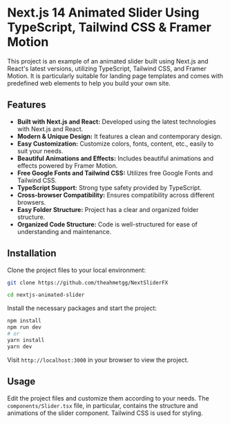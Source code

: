# Next.js 14 Animated Slider Using TypeScript, Tailwind CSS & Framer Motion

This project is an example of an animated slider built using Next.js and React's latest versions, utilizing TypeScript, Tailwind CSS, and Framer Motion. It is particularly suitable for landing page templates and comes with predefined web elements to help you build your own site.

## Features

- **Built with Next.js and React:** Developed using the latest technologies with Next.js and React.
- **Modern & Unique Design:** It features a clean and contemporary design.
- **Easy Customization:** Customize colors, fonts, content, etc., easily to suit your needs.
- **Beautiful Animations and Effects:** Includes beautiful animations and effects powered by Framer Motion.
- **Free Google Fonts and Tailwind CSS:** Utilizes free Google Fonts and Tailwind CSS.
- **TypeScript Support:** Strong type safety provided by TypeScript.
- **Cross-browser Compatibility:** Ensures compatibility across different browsers.
- **Easy Folder Structure:** Project has a clear and organized folder structure.
- **Organized Code Structure:** Code is well-structured for ease of understanding and maintenance.

## Installation

Clone the project files to your local environment:

```bash
git clone https://github.com/theahmetgg/NextSliderFX

cd nextjs-animated-slider
```

Install the necessary packages and start the project:

```bash
npm install
npm run dev
# or
yarn install
yarn dev
```

Visit `http://localhost:3000` in your browser to view the project.

## Usage

Edit the project files and customize them according to your needs. The `components/Slider.tsx` file, in particular, contains the structure and animations of the slider component. Tailwind CSS is used for styling.